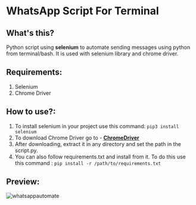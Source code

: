 # WhatsApp Script For Terminal

## What's this?

Python script using **selenium** to automate sending messages using python from terminal/bash.
It is used with selenium library and chrome driver.

## Requirements:

1. Selenium 
2. Chrome Driver

## How to use?: 

1. To install selenium in your project use this command: ```pip3 install selenium```
2. To download Chrome Driver go to -  **[ChromeDriver](https://sites.google.com/a/chromium.org/chromedriver)**
3. After downloading, extract it in any directory and set the path in the script.py.
4. You can also follow requirements.txt and install from it. 
   To do this use this command : ```pip install -r /path/to/requirements.txt```

## Preview:

![whatsappautomate](https://user-images.githubusercontent.com/39980643/45422610-59165280-b6ae-11e8-8b5f-b4093c88e3c2.gif)

